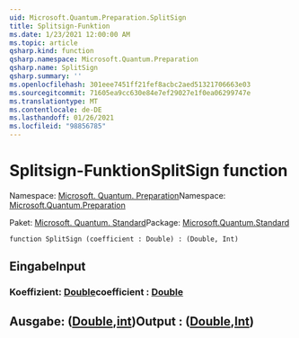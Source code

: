 ```yaml
---
uid: Microsoft.Quantum.Preparation.SplitSign
title: Splitsign-Funktion
ms.date: 1/23/2021 12:00:00 AM
ms.topic: article
qsharp.kind: function
qsharp.namespace: Microsoft.Quantum.Preparation
qsharp.name: SplitSign
qsharp.summary: ''
ms.openlocfilehash: 301eee7451ff21fef8acbc2aed51321706663e03
ms.sourcegitcommit: 71605ea9cc630e84e7ef29027e1f0ea06299747e
ms.translationtype: MT
ms.contentlocale: de-DE
ms.lasthandoff: 01/26/2021
ms.locfileid: "98856785"
---
```

# <a name="splitsign-function"></a><span data-ttu-id="4ffec-102">Splitsign-Funktion</span><span class="sxs-lookup"><span data-stu-id="4ffec-102">SplitSign function</span></span>

<span data-ttu-id="4ffec-103">Namespace: [Microsoft. Quantum. Preparation](xref:Microsoft.Quantum.Preparation)</span><span class="sxs-lookup"><span data-stu-id="4ffec-103">Namespace: [Microsoft.Quantum.Preparation](xref:Microsoft.Quantum.Preparation)</span></span>

<span data-ttu-id="4ffec-104">Paket: [Microsoft. Quantum. Standard](https://nuget.org/packages/Microsoft.Quantum.Standard)</span><span class="sxs-lookup"><span data-stu-id="4ffec-104">Package: [Microsoft.Quantum.Standard](https://nuget.org/packages/Microsoft.Quantum.Standard)</span></span>




```qsharp
function SplitSign (coefficient : Double) : (Double, Int)
```


## <a name="input"></a><span data-ttu-id="4ffec-105">Eingabe</span><span class="sxs-lookup"><span data-stu-id="4ffec-105">Input</span></span>

### <a name="coefficient--double"></a><span data-ttu-id="4ffec-106">Koeffizient: [Double](xref:microsoft.quantum.lang-ref.double)</span><span class="sxs-lookup"><span data-stu-id="4ffec-106">coefficient : [Double](xref:microsoft.quantum.lang-ref.double)</span></span>





## <a name="output--doubleint"></a><span data-ttu-id="4ffec-107">Ausgabe: ([Double](xref:microsoft.quantum.lang-ref.double),[int](xref:microsoft.quantum.lang-ref.int))</span><span class="sxs-lookup"><span data-stu-id="4ffec-107">Output : ([Double](xref:microsoft.quantum.lang-ref.double),[Int](xref:microsoft.quantum.lang-ref.int))</span></span>

